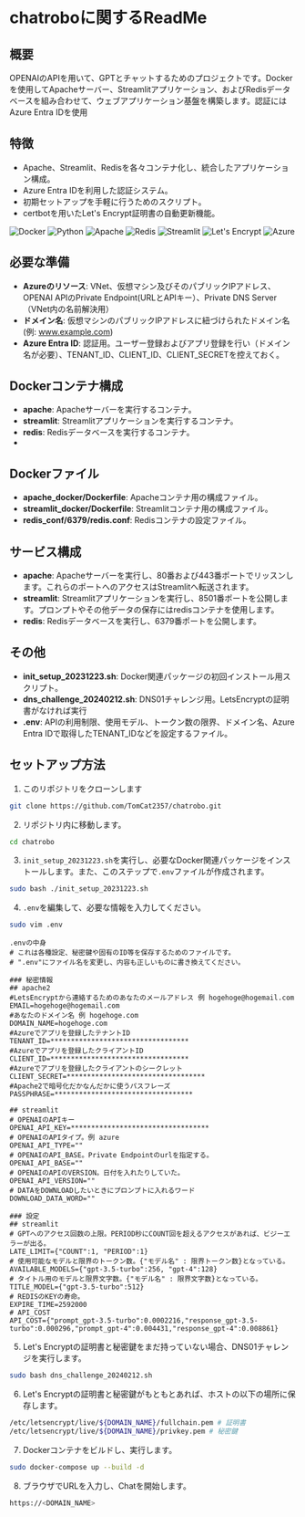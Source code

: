# chatroboに関するReadMe

## 概要
OPENAIのAPIを用いて、GPTとチャットするためのプロジェクトです。Dockerを使用してApacheサーバー、Streamlitアプリケーション、およびRedisデータベースを組み合わせて、ウェブアプリケーション基盤を構築します。認証にはAzure Entra IDを使用

## 特徴
- Apache、Streamlit、Redisを各々コンテナ化し、統合したアプリケーション構成。
- Azure Entra IDを利用した認証システム。
- 初期セットアップを手軽に行うためのスクリプト。
- certbotを用いたLet's Encrypt証明書の自動更新機能。

![Docker](https://img.shields.io/badge/Docker-2496ED?logo=docker&logoColor=white)
![Python](https://img.shields.io/badge/Python-3776AB?logo=python&logoColor=white)
![Apache](https://img.shields.io/badge/Apache-D22128?logo=apache&logoColor=white)
![Redis](https://img.shields.io/badge/Redis-DC382D?logo=redis&logoColor=white)
![Streamlit](https://img.shields.io/badge/Streamlit-FF4B4B?logo=streamlit&logoColor=white)
![Let's Encrypt](https://img.shields.io/badge/Let's%20Encrypt-003A70?logo=letsencrypt&logoColor=white)
![Azure](https://img.shields.io/badge/Azure-007FFF?logo=microsoftazure&logoColor=white)

## 必要な準備
- **Azureのリソース**: VNet、仮想マシン及びそのパブリックIPアドレス、OPENAI APIのPrivate Endpoint(URLとAPIキー）、Private DNS Server（VNet内の名前解決用） 
- **ドメイン名**: 仮想マシンのパブリックIPアドレスに紐づけられたドメイン名 (例: www.example.com)
- **Azure Entra ID**: 認証用。ユーザー登録およびアプリ登録を行い（ドメイン名が必要）、TENANT_ID、CLIENT_ID、CLIENT_SECRETを控えておく。

## Dockerコンテナ構成
- **apache**: Apacheサーバーを実行するコンテナ。
- **streamlit**: Streamlitアプリケーションを実行するコンテナ。
- **redis**: Redisデータベースを実行するコンテナ。
- 
## Dockerファイル
- **apache_docker/Dockerfile**: Apacheコンテナ用の構成ファイル。
- **streamlit_docker/Dockerfile**: Streamlitコンテナ用の構成ファイル。
- **redis_conf/6379/redis.conf**: Redisコンテナの設定ファイル。

## サービス構成
- **apache**: Apacheサーバーを実行し、80番および443番ポートでリッスンします。これらのポートへのアクセスはStreamlitへ転送されます。
- **streamlit**: Streamlitアプリケーションを実行し、8501番ポートを公開します。プロンプトやその他データの保存にはredisコンテナを使用します。
- **redis**: Redisデータベースを実行し、6379番ポートを公開します。

## その他
- **init_setup_20231223.sh**: Docker関連パッケージの初回インストール用スクリプト。
- **dns_challenge_20240212.sh**: DNS01チャレンジ用。LetsEncryptの証明書がなければ実行
- **.env**: APIの利用制限、使用モデル、トークン数の限界、ドメイン名、Azure Entra IDで取得したTENANT_IDなどを設定するファイル。

## セットアップ方法

1. このリポジトリをクローンします
```bash
git clone https://github.com/TomCat2357/chatrobo.git
```

2. リポジトリ内に移動します。
```bash
cd chatrobo
```

3. `init_setup_20231223.sh`を実行し、必要なDocker関連パッケージをインストールします。また、このステップで`.env`ファイルが作成されます。
```bash
sudo bash ./init_setup_20231223.sh
```

4. `.env`を編集して、必要な情報を入力してください。
```bash
sudo vim .env
```

```
.envの中身
# これは各種設定、秘密鍵や固有のID等を保存するためのファイルです。
# ".env"にファイル名を変更し、内容も正しいものに書き換えてください。

### 秘密情報
## apache2
#LetsEncryptから連絡するためのあなたのメールアドレス 例 hogehoge@hogemail.com
EMAIL=hogehoge@hogemail.com
#あなたのドメイン名 例 hogehoge.com
DOMAIN_NAME=hogehoge.com
#Azureでアプリを登録したテナントID
TENANT_ID=**********************************
#Azureでアプリを登録したクライアントID
CLIENT_ID=**********************************
#Azureでアプリを登録したクライアントのシークレット
CLIENT_SECRET=**********************************
#Apache2で暗号化だかなんだかに使うパスフレーズ
PASSPHRASE=**********************************

## streamlit
# OPENAIのAPIキー
OPENAI_API_KEY=**********************************
# OPENAIのAPIタイプ。例 azure
OPENAI_API_TYPE=""
# OPENAIのAPI_BASE。Private Endpointのurlを指定する。
OPENAI_API_BASE=""
# OPENAIのAPIのVERSION。日付を入れたりしていた。
OPENAI_API_VERSION=""
# DATAをDOWNLOADしたいときにプロンプトに入れるワード
DOWNLOAD_DATA_WORD=""

### 設定
## streamlit
# GPTへのアクセス回数の上限。PERIOD秒にCOUNT回を超えるアクセスがあれば、ビジーエラーが出る。
LATE_LIMIT={"COUNT":1, "PERIOD":1}
# 使用可能なモデルと限界のトークン数。{"モデル名" : 限界トークン数}となっている。
AVAILABLE_MODELS={"gpt-3.5-turbo":256, "gpt-4":128}
# タイトル用のモデルと限界文字数。{"モデル名" : 限界文字数}となっている。
TITLE_MODEL={"gpt-3.5-turbo":512}
# REDISのKEYの寿命。
EXPIRE_TIME=2592000
# API_COST
API_COST={"prompt_gpt-3.5-turbo":0.0002216,"response_gpt-3.5-turbo":0.000296,"prompt_gpt-4":0.004431,"response_gpt-4":0.008861}
```

5. Let's Encryptの証明書と秘密鍵をまだ持っていない場合、DNS01チャレンジを実行します。
```bash
sudo bash dns_challenge_20240212.sh
```

6. Let's Encryptの証明書と秘密鍵がもともとあれば、ホストの以下の場所に保存します。
```bash
/etc/letsencrypt/live/${DOMAIN_NAME}/fullchain.pem # 証明書
/etc/letsencrypt/live/${DOMAIN_NAME}/privkey.pem # 秘密鍵
```

7. Dockerコンテナをビルドし、実行します。
```bash
sudo docker-compose up --build -d
```

8. ブラウザでURLを入力し、Chatを開始します。
```bash
https://<DOMAIN_NAME>
```
